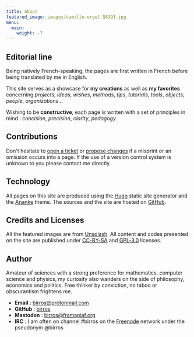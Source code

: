```yaml
---
title: About
featured_image: images/camille-orgel-58391.jpg
menu:
  main:
    weight: -7
---
```


## Editorial line

Being natively French-speaking, the pages are first written in French before
being translated by me in English.

This site serves as a showcase for **my creations** as well as **my favorites**
concerning *projects*, *ideas*, *wishes*, *methods*, *tips*, *tutorials*,
*tools*, *objects*, *people*, *organizations*...

Wishing to be **constructive**, each page is written with a set of principles in
mind : *concision*, *precision*, *clarity*, *pedagogy*.

## Contributions

Don't hesitate to [open a ticket] or [propose changes] if a misprint or an
omission occurs into a page. If the use of a version control system is unknown
to you please contact me directly.

## Technology

All pages on this site are produced using the [Hugo] static site generator and
the [Ananke] theme. The sources and the site are hosted on [GitHub].

## Credits and Licenses

All the featured images are from [Unsplash]. All content and codes presented on
the site are published under [CC-BY-SA] and [GPL-3.0] licenses.

## Author

Amateur of sciences with a strong preference for mathematics, computer science
and physics, my curiosity also wanders on the side of philosophy, economics
and politics. Free thinker by conviction, no taboo or obscurantism frightens me.

- **Email** : [birros@protonmail.com]
- **GitHub** : [birros]
- **Mastodon** : [birros@framapiaf.org]
- **IRC** : I am often on channel #birros on the [Freenode] network under the
pseudonym @birros

<!-- External links and references -->

[open a ticket]: https://github.com/birros/birros.github.io-sources/issues
[propose changes]: https://github.com/birros/birros.github.io-sources/pulls
[Hugo]: https://gohugo.io/
[Ananke]: https://github.com/budparr/gohugo-theme-ananke
[GitHub]: https://github.com/
[GPL-3.0]: https://www.gnu.org/licenses/gpl-3.0.html
[CC-BY-SA]: https://creativecommons.org/licenses/by-sa/4.0/
[Unsplash]: https://unsplash.com/
[birros@protonmail.com]: mailto:birros@protonmail.com
[birros]: https://github.com/birros
[Freenode]: https://freenode.net/
[birros@framapiaf.org]: https://framapiaf.org/@birros
